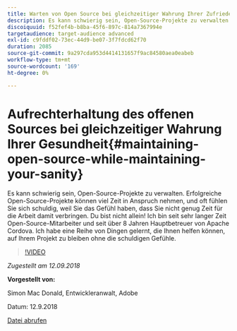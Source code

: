 ```yaml
---
title: Warten von Open Source bei gleichzeitiger Wahrung Ihrer Zufriedenheit
description: Es kann schwierig sein, Open-Source-Projekte zu verwalten. Erfolgreiche Open-Source-Projekte können viel Zeit in Anspruch nehmen, und oft fühlen Sie sich schuldig, weil Sie das Gefühl haben, dass Sie nicht genug Zeit für die Arbeit damit verbringen. Lernen Sie eine Reihe von Dingen kennen, die Ihnen helfen können, ohne die schuldigen Gefühle auf dem Laufenden zu bleiben.
discoiquuid: f52fef4b-b8ba-45f6-897c-814a7367994e
targetaudience: target-audience advanced
exl-id: c9fddf02-73ec-44d9-be07-3f7fdcd62f70
duration: 2085
source-git-commit: 9a297cda953d4414131657f9ac84580aea0eabeb
workflow-type: tm+mt
source-wordcount: '169'
ht-degree: 0%

---
```


# Aufrechterhaltung des offenen Sources bei gleichzeitiger Wahrung Ihrer Gesundheit{#maintaining-open-source-while-maintaining-your-sanity}

Es kann schwierig sein, Open-Source-Projekte zu verwalten. Erfolgreiche Open-Source-Projekte können viel Zeit in Anspruch nehmen, und oft fühlen Sie sich schuldig, weil Sie das Gefühl haben, dass Sie nicht genug Zeit für die Arbeit damit verbringen. Du bist nicht allein! Ich bin seit sehr langer Zeit Open-Source-Mitarbeiter und seit über 8 Jahren Hauptbetreuer von Apache Cordova. Ich habe eine Reihe von Dingen gelernt, die Ihnen helfen können, auf Ihrem Projekt zu bleiben ohne die schuldigen Gefühle.

>[!VIDEO](https://video.tv.adobe.com/v/23713/?quality=9)

*Zugestellt am 12.09.2018*

**Vorgestellt von:**

Simon Mac Donald, Entwickleranwalt, Adobe

Datum: 12.9.2018

[Datei abrufen](assets/maintaining-open-source-while-maintaining-your-sanity-gems-091218.pdf)

<!--
[Get back to the Overview](https://helpx.adobe.com/experience-manager/kt/eseminars/gems/aem-index.html)
-->
